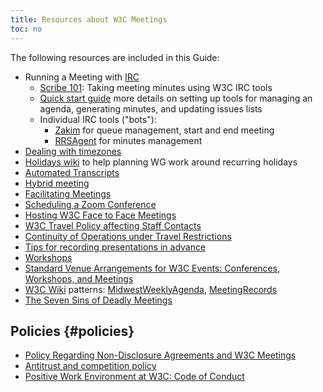 ```yaml
---
title: Resources about W3C Meetings
toc: no
---
```

 
The following resources are included in this Guide:

- Running a Meeting with [IRC](irc.md)
  - [Scribe 101](https://www.w3.org/2008/04/scribe.html): Taking meeting minutes using W3C IRC tools
  - [Quick start guide](https://w3c.github.io/scribe2/scribedoc.html) more details on setting up tools for managing an agenda, generating minutes, and updating issues lists
  - Individual IRC tools ("bots"):
    - [Zakim](zakim.md) for queue management, start and end meeting
    - [RRSAgent](rrsagent.md) for minutes management
- [Dealing with timezones](organize.md)
- [Holidays wiki](https://www.w3.org/wiki/Holidays) to help planning WG work around recurring holidays
- [Automated Transcripts](transcripts.md)
- [Hybrid meeting](hybrid-meeting.md)
- [Facilitating Meetings](https://www.w3.org/wiki/Facilitating_Meetings)
- [Scheduling a Zoom Conference](zoom.md)
- [Hosting W3C Face to Face Meetings](hosting.md)
- [W3C Travel Policy affecting Staff Contacts](https://lists.w3.org/Archives/Member/chairs/2017JanMar/0141.html)
- [Continuity of Operations under Travel Restrictions](continuity.md)
- [Tips for recording presentations in advance](https://www.w3.org/wiki/Virtual_Presentations)
- [Workshops](workshops.md)
- [Standard Venue Arrangements for W3C Events: Conferences, Workshops, and Meetings](https://www.w3.org/2011/06/WorkshopHost.html)
- [W3C Wiki](https://www.w3.org/wiki/) patterns: [MidwestWeeklyAgenda](https://www.w3.org/wiki/MidwestWeeklyAgenda), [MeetingRecords](https://www.w3.org/wiki/MeetingRecords)
- [The Seven Sins of Deadly Meetings](https://www.fastcompany.com/26726/seven-sins-deadly-meetings)

## Policies {#policies}

- [Policy Regarding Non-Disclosure Agreements and W3C Meetings](https://www.w3.org/policies/no-nda/)
- [Antitrust and competition policy](https://www.w3.org/policies/antitrust/)
- [Positive Work Environment at W3C: Code of Conduct](https://www.w3.org/policies/code-of-conduct/)